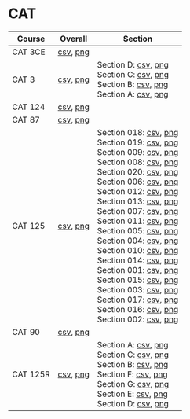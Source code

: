 # CAT

| Course | Overall | Section |
| ------ | ------- | ------- |
| CAT 3CE | [csv](https://github.com/UCSD-Historical-Enrollment-Data//Users/ryanbatubara/Desktop/2024Spring/blob/main/overall/CAT%203CE.csv), [png](https://raw.githubusercontent.com/UCSD-Historical-Enrollment-Data//Users/ryanbatubara/Desktop/2024Spring/main/plot_overall/CAT%203CE.png) |  |
| CAT 3 | [csv](https://github.com/UCSD-Historical-Enrollment-Data//Users/ryanbatubara/Desktop/2024Spring/blob/main/overall/CAT%203.csv), [png](https://raw.githubusercontent.com/UCSD-Historical-Enrollment-Data//Users/ryanbatubara/Desktop/2024Spring/main/plot_overall/CAT%203.png) | Section D: [csv](https://github.com/UCSD-Historical-Enrollment-Data//Users/ryanbatubara/Desktop/2024Spring/blob/main/section/CAT%203_D.csv), [png](https://raw.githubusercontent.com/UCSD-Historical-Enrollment-Data//Users/ryanbatubara/Desktop/2024Spring/main/plot_section/CAT%203_D.png)<br>Section C: [csv](https://github.com/UCSD-Historical-Enrollment-Data//Users/ryanbatubara/Desktop/2024Spring/blob/main/section/CAT%203_C.csv), [png](https://raw.githubusercontent.com/UCSD-Historical-Enrollment-Data//Users/ryanbatubara/Desktop/2024Spring/main/plot_section/CAT%203_C.png)<br>Section B: [csv](https://github.com/UCSD-Historical-Enrollment-Data//Users/ryanbatubara/Desktop/2024Spring/blob/main/section/CAT%203_B.csv), [png](https://raw.githubusercontent.com/UCSD-Historical-Enrollment-Data//Users/ryanbatubara/Desktop/2024Spring/main/plot_section/CAT%203_B.png)<br>Section A: [csv](https://github.com/UCSD-Historical-Enrollment-Data//Users/ryanbatubara/Desktop/2024Spring/blob/main/section/CAT%203_A.csv), [png](https://raw.githubusercontent.com/UCSD-Historical-Enrollment-Data//Users/ryanbatubara/Desktop/2024Spring/main/plot_section/CAT%203_A.png) |
| CAT 124 | [csv](https://github.com/UCSD-Historical-Enrollment-Data//Users/ryanbatubara/Desktop/2024Spring/blob/main/overall/CAT%20124.csv), [png](https://raw.githubusercontent.com/UCSD-Historical-Enrollment-Data//Users/ryanbatubara/Desktop/2024Spring/main/plot_overall/CAT%20124.png) |  |
| CAT 87 | [csv](https://github.com/UCSD-Historical-Enrollment-Data//Users/ryanbatubara/Desktop/2024Spring/blob/main/overall/CAT%2087.csv), [png](https://raw.githubusercontent.com/UCSD-Historical-Enrollment-Data//Users/ryanbatubara/Desktop/2024Spring/main/plot_overall/CAT%2087.png) |  |
| CAT 125 | [csv](https://github.com/UCSD-Historical-Enrollment-Data//Users/ryanbatubara/Desktop/2024Spring/blob/main/overall/CAT%20125.csv), [png](https://raw.githubusercontent.com/UCSD-Historical-Enrollment-Data//Users/ryanbatubara/Desktop/2024Spring/main/plot_overall/CAT%20125.png) | Section 018: [csv](https://github.com/UCSD-Historical-Enrollment-Data//Users/ryanbatubara/Desktop/2024Spring/blob/main/section/CAT%20125_018.csv), [png](https://raw.githubusercontent.com/UCSD-Historical-Enrollment-Data//Users/ryanbatubara/Desktop/2024Spring/main/plot_section/CAT%20125_018.png)<br>Section 019: [csv](https://github.com/UCSD-Historical-Enrollment-Data//Users/ryanbatubara/Desktop/2024Spring/blob/main/section/CAT%20125_019.csv), [png](https://raw.githubusercontent.com/UCSD-Historical-Enrollment-Data//Users/ryanbatubara/Desktop/2024Spring/main/plot_section/CAT%20125_019.png)<br>Section 009: [csv](https://github.com/UCSD-Historical-Enrollment-Data//Users/ryanbatubara/Desktop/2024Spring/blob/main/section/CAT%20125_009.csv), [png](https://raw.githubusercontent.com/UCSD-Historical-Enrollment-Data//Users/ryanbatubara/Desktop/2024Spring/main/plot_section/CAT%20125_009.png)<br>Section 008: [csv](https://github.com/UCSD-Historical-Enrollment-Data//Users/ryanbatubara/Desktop/2024Spring/blob/main/section/CAT%20125_008.csv), [png](https://raw.githubusercontent.com/UCSD-Historical-Enrollment-Data//Users/ryanbatubara/Desktop/2024Spring/main/plot_section/CAT%20125_008.png)<br>Section 020: [csv](https://github.com/UCSD-Historical-Enrollment-Data//Users/ryanbatubara/Desktop/2024Spring/blob/main/section/CAT%20125_020.csv), [png](https://raw.githubusercontent.com/UCSD-Historical-Enrollment-Data//Users/ryanbatubara/Desktop/2024Spring/main/plot_section/CAT%20125_020.png)<br>Section 006: [csv](https://github.com/UCSD-Historical-Enrollment-Data//Users/ryanbatubara/Desktop/2024Spring/blob/main/section/CAT%20125_006.csv), [png](https://raw.githubusercontent.com/UCSD-Historical-Enrollment-Data//Users/ryanbatubara/Desktop/2024Spring/main/plot_section/CAT%20125_006.png)<br>Section 012: [csv](https://github.com/UCSD-Historical-Enrollment-Data//Users/ryanbatubara/Desktop/2024Spring/blob/main/section/CAT%20125_012.csv), [png](https://raw.githubusercontent.com/UCSD-Historical-Enrollment-Data//Users/ryanbatubara/Desktop/2024Spring/main/plot_section/CAT%20125_012.png)<br>Section 013: [csv](https://github.com/UCSD-Historical-Enrollment-Data//Users/ryanbatubara/Desktop/2024Spring/blob/main/section/CAT%20125_013.csv), [png](https://raw.githubusercontent.com/UCSD-Historical-Enrollment-Data//Users/ryanbatubara/Desktop/2024Spring/main/plot_section/CAT%20125_013.png)<br>Section 007: [csv](https://github.com/UCSD-Historical-Enrollment-Data//Users/ryanbatubara/Desktop/2024Spring/blob/main/section/CAT%20125_007.csv), [png](https://raw.githubusercontent.com/UCSD-Historical-Enrollment-Data//Users/ryanbatubara/Desktop/2024Spring/main/plot_section/CAT%20125_007.png)<br>Section 011: [csv](https://github.com/UCSD-Historical-Enrollment-Data//Users/ryanbatubara/Desktop/2024Spring/blob/main/section/CAT%20125_011.csv), [png](https://raw.githubusercontent.com/UCSD-Historical-Enrollment-Data//Users/ryanbatubara/Desktop/2024Spring/main/plot_section/CAT%20125_011.png)<br>Section 005: [csv](https://github.com/UCSD-Historical-Enrollment-Data//Users/ryanbatubara/Desktop/2024Spring/blob/main/section/CAT%20125_005.csv), [png](https://raw.githubusercontent.com/UCSD-Historical-Enrollment-Data//Users/ryanbatubara/Desktop/2024Spring/main/plot_section/CAT%20125_005.png)<br>Section 004: [csv](https://github.com/UCSD-Historical-Enrollment-Data//Users/ryanbatubara/Desktop/2024Spring/blob/main/section/CAT%20125_004.csv), [png](https://raw.githubusercontent.com/UCSD-Historical-Enrollment-Data//Users/ryanbatubara/Desktop/2024Spring/main/plot_section/CAT%20125_004.png)<br>Section 010: [csv](https://github.com/UCSD-Historical-Enrollment-Data//Users/ryanbatubara/Desktop/2024Spring/blob/main/section/CAT%20125_010.csv), [png](https://raw.githubusercontent.com/UCSD-Historical-Enrollment-Data//Users/ryanbatubara/Desktop/2024Spring/main/plot_section/CAT%20125_010.png)<br>Section 014: [csv](https://github.com/UCSD-Historical-Enrollment-Data//Users/ryanbatubara/Desktop/2024Spring/blob/main/section/CAT%20125_014.csv), [png](https://raw.githubusercontent.com/UCSD-Historical-Enrollment-Data//Users/ryanbatubara/Desktop/2024Spring/main/plot_section/CAT%20125_014.png)<br>Section 001: [csv](https://github.com/UCSD-Historical-Enrollment-Data//Users/ryanbatubara/Desktop/2024Spring/blob/main/section/CAT%20125_001.csv), [png](https://raw.githubusercontent.com/UCSD-Historical-Enrollment-Data//Users/ryanbatubara/Desktop/2024Spring/main/plot_section/CAT%20125_001.png)<br>Section 015: [csv](https://github.com/UCSD-Historical-Enrollment-Data//Users/ryanbatubara/Desktop/2024Spring/blob/main/section/CAT%20125_015.csv), [png](https://raw.githubusercontent.com/UCSD-Historical-Enrollment-Data//Users/ryanbatubara/Desktop/2024Spring/main/plot_section/CAT%20125_015.png)<br>Section 003: [csv](https://github.com/UCSD-Historical-Enrollment-Data//Users/ryanbatubara/Desktop/2024Spring/blob/main/section/CAT%20125_003.csv), [png](https://raw.githubusercontent.com/UCSD-Historical-Enrollment-Data//Users/ryanbatubara/Desktop/2024Spring/main/plot_section/CAT%20125_003.png)<br>Section 017: [csv](https://github.com/UCSD-Historical-Enrollment-Data//Users/ryanbatubara/Desktop/2024Spring/blob/main/section/CAT%20125_017.csv), [png](https://raw.githubusercontent.com/UCSD-Historical-Enrollment-Data//Users/ryanbatubara/Desktop/2024Spring/main/plot_section/CAT%20125_017.png)<br>Section 016: [csv](https://github.com/UCSD-Historical-Enrollment-Data//Users/ryanbatubara/Desktop/2024Spring/blob/main/section/CAT%20125_016.csv), [png](https://raw.githubusercontent.com/UCSD-Historical-Enrollment-Data//Users/ryanbatubara/Desktop/2024Spring/main/plot_section/CAT%20125_016.png)<br>Section 002: [csv](https://github.com/UCSD-Historical-Enrollment-Data//Users/ryanbatubara/Desktop/2024Spring/blob/main/section/CAT%20125_002.csv), [png](https://raw.githubusercontent.com/UCSD-Historical-Enrollment-Data//Users/ryanbatubara/Desktop/2024Spring/main/plot_section/CAT%20125_002.png) |
| CAT 90 | [csv](https://github.com/UCSD-Historical-Enrollment-Data//Users/ryanbatubara/Desktop/2024Spring/blob/main/overall/CAT%2090.csv), [png](https://raw.githubusercontent.com/UCSD-Historical-Enrollment-Data//Users/ryanbatubara/Desktop/2024Spring/main/plot_overall/CAT%2090.png) |  |
| CAT 125R | [csv](https://github.com/UCSD-Historical-Enrollment-Data//Users/ryanbatubara/Desktop/2024Spring/blob/main/overall/CAT%20125R.csv), [png](https://raw.githubusercontent.com/UCSD-Historical-Enrollment-Data//Users/ryanbatubara/Desktop/2024Spring/main/plot_overall/CAT%20125R.png) | Section A: [csv](https://github.com/UCSD-Historical-Enrollment-Data//Users/ryanbatubara/Desktop/2024Spring/blob/main/section/CAT%20125R_A.csv), [png](https://raw.githubusercontent.com/UCSD-Historical-Enrollment-Data//Users/ryanbatubara/Desktop/2024Spring/main/plot_section/CAT%20125R_A.png)<br>Section C: [csv](https://github.com/UCSD-Historical-Enrollment-Data//Users/ryanbatubara/Desktop/2024Spring/blob/main/section/CAT%20125R_C.csv), [png](https://raw.githubusercontent.com/UCSD-Historical-Enrollment-Data//Users/ryanbatubara/Desktop/2024Spring/main/plot_section/CAT%20125R_C.png)<br>Section B: [csv](https://github.com/UCSD-Historical-Enrollment-Data//Users/ryanbatubara/Desktop/2024Spring/blob/main/section/CAT%20125R_B.csv), [png](https://raw.githubusercontent.com/UCSD-Historical-Enrollment-Data//Users/ryanbatubara/Desktop/2024Spring/main/plot_section/CAT%20125R_B.png)<br>Section F: [csv](https://github.com/UCSD-Historical-Enrollment-Data//Users/ryanbatubara/Desktop/2024Spring/blob/main/section/CAT%20125R_F.csv), [png](https://raw.githubusercontent.com/UCSD-Historical-Enrollment-Data//Users/ryanbatubara/Desktop/2024Spring/main/plot_section/CAT%20125R_F.png)<br>Section G: [csv](https://github.com/UCSD-Historical-Enrollment-Data//Users/ryanbatubara/Desktop/2024Spring/blob/main/section/CAT%20125R_G.csv), [png](https://raw.githubusercontent.com/UCSD-Historical-Enrollment-Data//Users/ryanbatubara/Desktop/2024Spring/main/plot_section/CAT%20125R_G.png)<br>Section E: [csv](https://github.com/UCSD-Historical-Enrollment-Data//Users/ryanbatubara/Desktop/2024Spring/blob/main/section/CAT%20125R_E.csv), [png](https://raw.githubusercontent.com/UCSD-Historical-Enrollment-Data//Users/ryanbatubara/Desktop/2024Spring/main/plot_section/CAT%20125R_E.png)<br>Section D: [csv](https://github.com/UCSD-Historical-Enrollment-Data//Users/ryanbatubara/Desktop/2024Spring/blob/main/section/CAT%20125R_D.csv), [png](https://raw.githubusercontent.com/UCSD-Historical-Enrollment-Data//Users/ryanbatubara/Desktop/2024Spring/main/plot_section/CAT%20125R_D.png) |
